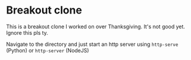 # Breakout clone
This is a breakout clone I worked on over Thanksgiving. It's not good yet. Ignore this pls ty.

Navigate to the directory and just start an http server using `http-serve` (Python) or `http-server` (NodeJS)